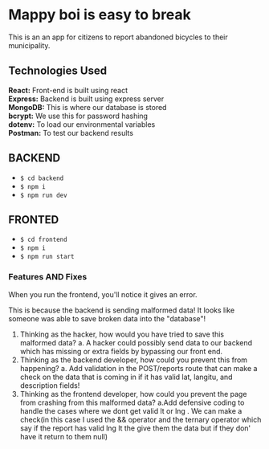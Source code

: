 # Mappy boi is easy to break 

This is an an app for citizens to report abandoned bicycles to their municipality.

## Technologies Used  
**React:** Front-end is built using react  
**Express:** Backend is built using express server  
**MongoDB:** This is where our database is stored  
**bcrypt:** We use this for password hashing  
**dotenv:** To load our environmental variables  
**Postman:** To test our backend results  

## BACKEND

  - `$ cd backend`
  - `$ npm i`
  - `$ npm run dev`

## FRONTED
  - `$ cd frontend`
  - `$ npm i`
  - `$ npm run start`

### Features AND Fixes

When you run the frontend, you'll notice it gives an error.

This is because the backend is sending malformed data! It looks like someone was able to save broken data into the "database"!

1. Thinking as the hacker, how would you have tried to save this malformed data?
   a. A hacker could possibly send data to our backend which has missing or extra fields by bypassing our front end.
2. Thinking as the backend developer, how could you prevent this from happening?
   a. Add validation in the POST/reports route that can make a check on the data that is coming in if it has valid lat, langitu, and description fields!
3. Thinking as the frontend developer, how could you prevent the page from crashing from this malformed data?
   a.Add defensive coding to handle the cases where we dont get valid lt or lng .
   We can make a check(in this case I used the && operator and the ternary operator which say if the report has valid lng lt the give them the data but if they don' have it return to them null)
